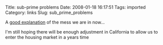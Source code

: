 Title: sub-prime problems
Date: 2008-01-18 16:17:51
Tags: imported
Category: links
Slug: sub_prime_problems

A <a href="http://news.bbc.co.uk/2/hi/business/7073131.stm?src=rss">good explanation</a> of the mess we are in now...

I'm still hoping there will be enough adjustment in California to allow us to enter the housing market in a years time
